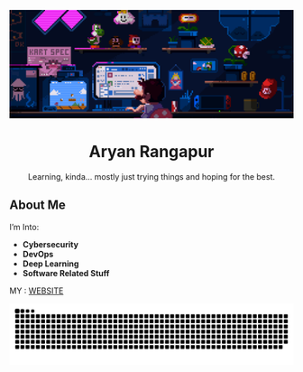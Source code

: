 


<p align="center">
  <img src="https://github.com/aryanrangapur/aryanrangapur/blob/main/IMG_2092.gif" alt="Master Head" />
</p>

<h1 align="center">Aryan Rangapur</h1> 

<p align="center">
Learning, kinda… mostly just trying things and hoping for the best.
</p>


## About Me

I’m Into: 
- **Cybersecurity**
- **DevOps**
- **Deep Learning**
- **Software Related Stuff** 



MY : [WEBSITE](https://aryanrangapur.github.io/portfolio/)

<img src="https://raw.githubusercontent.com/slanja/slanja/output/snake.svg" alt="I Love Cakes!" />

